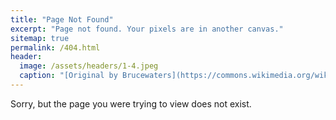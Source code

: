 ```yaml
---
title: "Page Not Found"
excerpt: "Page not found. Your pixels are in another canvas."
sitemap: true
permalink: /404.html
header:
  image: /assets/headers/1-4.jpeg
  caption: "[Original by Brucewaters](https://commons.wikimedia.org/wiki/File:M31,_the_Andromeda_Galaxy,_Killarney_Provincial_Park_Observatory.jpg), [CC BY 4.0](https://creativecommons.org/licenses/by/4.0), via Wikimedia Commons"
---
```

Sorry, but the page you were trying to view does not exist.


